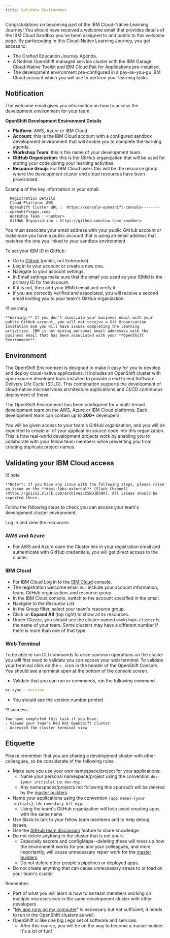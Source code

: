 ```yaml
---
title: Validate Environment
---
```

<!--- cSpell:ignore ICPA openshiftconsole Theia userid toolset crwexposeservice gradlew bluemix ocinstall Mico crwopenlink crwopenapp swaggerui gitpat gituser  buildconfig yourproject wireframe devenvsetup viewapp crwopenlink  atemplatized rtifactoryurlsetup Kata Koda configmap Katacoda checksetup cndp katacoda checksetup Linespace igccli regcred REPLACEME Tavis pipelinerun openshiftcluster invokecloudshell cloudnative sampleapp bwoolf hotspots multicloud pipelinerun Sricharan taskrun Vadapalli Rossel REPLACEME cloudnativesampleapp artifactoryuntar untar Hotspot devtoolsservices Piyum Zonooz Farr Kamal Arora Laszewski  Roadmap roadmap Istio Packt buildpacks automatable ksonnet jsonnet targetport podsiks SIGTERM SIGKILL minikube apiserver multitenant kubelet multizone Burstable checksetup handson  stockbffnode codepatterns devenvsetup newwindow preconfigured cloudantcredentials apikey Indexyaml classname  errorcondition tektonpipeline gradlew gitsecret viewapp cloudantgitpodscreen crwopenlink cdply crwopenapp -->

Congratulations on becoming part of the IBM Cloud-Native Learning Journey! You should have received a welcome email that provides details of the IBM Cloud Sandbox you've been assigned to and points to this welcome page. By participating in this Cloud-Native Learning Journey, you get access to:

- The Crafted Education Journey Agenda.
- A RedHat OpenShift managed service cluster with the IBM Garage Cloud-Native Toolkit and IBM Cloud Pak for Applications pre-installed.
- The development environment pre-configured in a pay-as-you-go IBM Cloud account which you will use to perform your learning tasks.



## Notification

The welcome email gives you information on how to access the development environment for your team.

**OpenShift Development Environment Details**

- **Platform**: AWS, Azure or IBM Cloud
- **Account**: this is the IBM Cloud account with a configured sandbox development environment that will enable you to complete the learning agenda.
- **Workshop Team**: this is the name of your development team.
- **GitHub Organization**: this is the GitHub organization that will be used for storing your code during your learning activities.
- **Resource Group**: For IBM Cloud users this will be the resource group where the development cluster and cloud resources have been provisioned.

Example of the key information in your email:

```
  Registration Details
  Cloud Platform: AWS  
  Openshift Cluster URL :  https://console-openshift-console---------.openshiftapps.com/
  Workshop Team : <number>
  GitHub Organization : https://github.com/cnw-team-<number>
```

You must associate your email address with your public GitHub account or make sure you have a public account that is using an email address that matches the one you linked to your sandbox environment.

To set your IBM ID in GitHub:

- Go to [Github](https://github.com) (public, not Enterprise).
- Log in to your account or create a new one.
- Navigate to your account settings.
- In Email settings make sure that the email you used as your IBMid is the primary ID for the account.
- If it is not, then add your IBMid email and verify it.
- If you are correctly verified and associated, you will receive a second email inviting you to your team's GitHub organization.


!!! warning

    **Warning:** If you don't associate your business email with your public GitHub account, you will not receive a Git Organization invitation and you will have issues completing the learning activities. IBM is not mixing personal email addresses with the business email that has been associated with your **OpenShift Environment**.

## Environment

The OpenShift Environment is designed to make it easy for you to develop and deploy cloud-native applications. It includes an OpenShift cluster with open-source developer tools installed to provide a end to end Software Delivery Life Cycle (SDLC). This combination supports the development of cloud-native microservices architecture applications and CI/CD continuous deployment of these.

The OpenShift Environment has been configured for a multi-tenant development team on the AWS, Azure or IBM Cloud platforms. Each development team can contain up to **200+** developers. 

You will be given access to your team's GitHub organization, and you will be expected to create all of your application source code into this organization. This is how real-world development projects work by enabling you to collaborate with your fellow team members while preventing you from creating duplicate project names.

## Validating your IBM Cloud access

!!! note

    **Note**: If you have any issue with the following steps, please raise an issue on the **#gsi-labs-external** [Slack Channel](https://gsicsi.slack.com/archives/CSRDJD5HA). All issues should be reported there.


Follow the following steps to check you can access your team's development cluster environment.

Log in and view the resources:

### AWS and Azure
- For AWS and Azure open the Cluster link in your registration email and authenticate with GitHub credentials, you will get direct access to the cluster.

### IBM Cloud
- For IBM Cloud Log in to the [IBM Cloud](https://cloud.ibm.com) console.
- The registration welcome email will include your account information, team, GitHub organization, and resource group.
- In the IBM Cloud console, switch to the account specified in the email.
- Navigate to the *Resource List*.
- In the Group filter, select your team's resource group.
- Click on **Expand All** (top right) to show all its resources.
- Under Cluster, you should see the cluster named `workshopX-cluster`  is the name of your team. Some clusters may have a different number if there is more than one of that type.

### Web Terminal

To be able to run CLI commands to drive common operations on the cluster you will first need to validate you can access your web terminal. 
To validate your terminal click on the `>_` icon in the header of the OpenShift Console. You should see a terminal open at the bottom of the console screen. 
 - Validate that you can run `oc` commands, run the following command
  ```bash
  oc sync --version
  ```
 - You should see the version number printed

!!! success

    You have completed this task if you have:
    - Viewed your team's Red Hat OpenShift cluster.
    - Accessed the cluster terminal view

## Etiquette

Please remember that you are sharing a development cluster with other colleagues, so be considerate of the following rules:

- Make sure you use your own namespace/project for your applications:
    - Name your personal namespace/project using the convention `dev-{your initials}`, i.e. `dev-mjp`.
    - Any namespaces/projects not following this approach will be deleted by the [master builders](https://www.youtube.com/watch?v=Um-PlX6oPBQ).
- Name your applications using the convention `{app name}-{your initials}`, i.e. `inventory-bff-mjp`.
    - Using the team's GitHub organization will help avoid creating apps with the same name
- Use Slack to talk to your fellow team members and to help debug issues.
- Use the [GitHub team discussion](https://help.github.com/en/github/building-a-strong-community/about-team-discussions) feature to share knowledge.
- Do not delete anything in the cluster that is not yours.
    - Especially secrets and configMaps--deleting these will mess up how the environment works for you and your colleagues, and more importantly, will cause unnecessary repair work for the [master builders](https://www.youtube.com/watch?v=Um-PlX6oPBQ).
    - Do not delete other people's pipelines or deployed apps.
- Do not create anything that can cause unnecessary stress to or load on your team's cluster

Remember:
- Part of what you will learn is how to be team members working on multiple microservices in the same development cluster with other developers
- "[My app runs on my computer](https://donthitsave.com/comic/2016/07/15/it-works-on-my-computer)" is necessary but not sufficient, it needs to run in the OpenShift clusters as well.
- OpenShift is like one big Lego set of software and services.
    - After this course, you will be on the way to become a master builder. It's a lot of fun!
